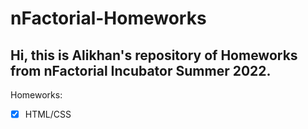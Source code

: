 # nFactorial-Homeworks
## Hi, this is Alikhan's repository of Homeworks from nFactorial Incubator Summer 2022.
Homeworks: 
- [x] HTML/CSS
